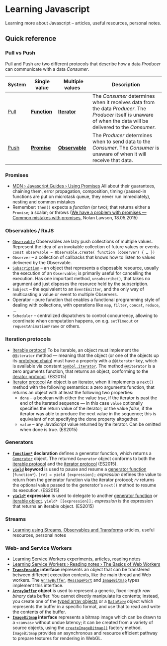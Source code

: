 # Learning Javascript

Learning more about Javascript – articles, useful resources, personal notes.

## Quick reference

### Pull vs Push

Pull and Push are two different protocols that describe how a data _Producer_ can communicate with a data _Consumer_.

| System |	Single value	| Multiple values | Description |
|---|---|---|---|
| [Pull](https://rxjs-dev.firebaseapp.com/guide/observable#pull-versus-push) |	**[Function](https://developer.mozilla.org/en-US/docs/Glossary/Function)** |	**[Iterator](https://developer.mozilla.org/en-US/docs/Web/JavaScript/Reference/Iteration_protocols#The_iterator_protocol)** | The _Consumer_ determines when it receives data from the data _Producer_. The _Producer_ itself is unaware of when the data will be delivered to the _Consumer_. |
| [Push](https://rxjs-dev.firebaseapp.com/guide/observable#pull-versus-push) |	**[Promise](https://developer.mozilla.org/en-US/docs/Mozilla/JavaScript_code_modules/Promise.jsm/Promise)** | **[Observable](https://rxjs-dev.firebaseapp.com/guide/observable)** | The _Producer_ determines when to send data to the _Consumer_. The _Consumer_ is unaware of when it will receive that data. |

### Promises

* [MDN › Javascript Guides › Using Promises](https://developer.mozilla.org/en-US/docs/Web/JavaScript/Guide/Using_promises) All about their guarantees, chaining them, error propagation, composition, timing (passed-in functions are put on microtask queue, they never run immediately), nesting and common mistakes
* Remember: `then()` expects a *function* (or two); that returns either a `Promise`; a scalar; or throws ([We have a problem with promises — Common mistakes with promises](https://t.co/rZyuKREaUW), Nolan Lawson, 18.05.2015)

### Observables / RxJS

* [`Observable`](https://rxjs-dev.firebaseapp.com/guide/observable) Observables are lazy push collections of multiple values. Represent the idea of an invokable collection of future values or events. `const observable = Observable.create( function (observer) { … })`
* `Observer` – a collection of callbacks that knows how to listen to values delivered by the Observable.
* [`Subscription`](https://rxjs-dev.firebaseapp.com/guide/subscription) – an object that represents a disposable resource, usually the execution of an `Observable`; is primarily useful for cancelling the execution. Has one important method, `unsubscribe()`, that takes no argument and just disposes the resource held by the subscription.
* `Subject` – the equivalent to an `EventEmitter`, and the only way of multicasting a value or event to multiple Observers.
* Operator – pure function that enables a functional programming style of dealing with collections, with operations like `map`, `filter`, `concat`, `reduce`, …
* `Scheduler` – centralized dispatchers to control concurrency, allowing to coordinate when computation happens, on e.g. `setTimeout` or `requestAnimationFrame` or others.

### Iteration protocols

* [Iterable protocol](https://developer.mozilla.org/en-US/docs/Web/JavaScript/Reference/Iteration_protocols#The_iterable_protocol) To be iterable, an object must implement the `@@iterator` method — meaning that the object (or one of the objects up its [prototype chain](https://developer.mozilla.org/en-US/docs/Web/JavaScript/Guide/Inheritance_and_the_prototype_chain)) must have a property with a `@@iterator` key, which is available via constant [`Symbol.iterator`](https://developer.mozilla.org/en-US/docs/Web/JavaScript/Reference/Global_Objects/Symbol/iterator). The method `@@iterator` is a zero arguments function, that returns an object, conforming to the [iterator protocol](https://developer.mozilla.org/en-US/docs/Web/JavaScript/Reference/Iteration_protocols#The_iterator_protocol). (ES2015)
* [Iterator protocol](https://developer.mozilla.org/en-US/docs/Web/JavaScript/Reference/Iteration_protocols#The_iterator_protocol) An object is an iterator, when it implements a `next()` method with the following semantics: a zero arguments function, that returns an object with at least the following two properties:
  * `done` – a boolean with either the value _true_, if the iterator is past the end of the iterated sequence — in this case `value` optionally specifies the return value of the iterator; or the value _false_, if the iterator was able to produce the next value in the sequence; this is equivalent of not specifying the done property altogether.
  * `value` – any JavaScript value returned by the iterator. Can be omitted when done is true. (ES2015)

### Generators

* **[`function*`](https://developer.mozilla.org/en-US/docs/Web/JavaScript/Reference/Statements/function*) declaration** defines a generator function, which returns a [`Generator`](https://developer.mozilla.org/en-US/docs/Web/JavaScript/Reference/Global_Objects/Generator) object. The returned `Generator` object conforms to both the [iterable protocol](https://developer.mozilla.org/en-US/docs/Web/JavaScript/Reference/Iteration_protocols#The_iterable_protocol) and the [iterator protocol](https://developer.mozilla.org/en-US/docs/Web/JavaScript/Reference/Iteration_protocols#The_iterator_protocol) (ES2015).
* **[`yield`](https://developer.mozilla.org/en-US/docs/Web/JavaScript/Reference/Operators/yield) keyword** is used to pause and resume a [generator function](https://developer.mozilla.org/en-US/docs/Web/JavaScript/Reference/Statements/function*) (`function*`). `[rv] = yield [expression];` _expression_ defines the value to return from the generator function via the iterator protocol; _rv_ returns the optional value passed to the generator's `next()` method to resume its execution. (ES2015)
* **[`yield*`](https://developer.mozilla.org/en-US/docs/Web/JavaScript/Reference/Operators/yield*) expression** is used to delegate to another [generator function](https://developer.mozilla.org/en-US/docs/Web/JavaScript/Reference/Statements/function*) or [iterable object](https://developer.mozilla.org/en-US/docs/Web/JavaScript/Reference/Iteration_protocols#The_iterable_protocol). `yield* [[expression]];` _expression_ is the expression that returns an iterable object. (ES2015)

### Streams

* [Learning using Streams, Observables and Transforms](https://github.com/olange/learning-streams/) articles, useful resources, personal notes

### Web- and Service Workers

* [Learning Service Workers](https://olange.github.io/learning-service-workers/) experiments, articles, reading notes
* [Learning Service Workers › Reading notes › The Basics of Web Workers ](https://github.com/olange/learning-service-workers/issues/2)
* **[`Transferable`]() interface** represents an object that can be transfered between different execution contexts, like the main thread and Web workers. The [`ArrayBuffer`](https://developer.mozilla.org/en-US/docs/Web/JavaScript/Reference/Global_Objects/ArrayBuffer), [`MessagePort`](https://developer.mozilla.org/en-US/docs/Web/API/MessagePort) and [`ImageBitmap`](https://developer.mozilla.org/en-US/docs/Web/API/ImageBitmap) types implement this interface.
* **[`ArrayBuffer`](https://developer.mozilla.org/en-US/docs/Web/JavaScript/Reference/Global_Objects/ArrayBuffer) object** is used to represent a generic, fixed-length _raw binary_ data buffer. You cannot directly manipulate its contents; instead, you create one of the [typed array objects](https://developer.mozilla.org/en-US/docs/Web/JavaScript/Reference/Global_Objects/TypedArray) or a [`DataView`](https://developer.mozilla.org/en-US/docs/Web/JavaScript/Reference/Global_Objects/DataView) object which represents the buffer in a specific format, and use that to read and write the contents of the buffer.
* **[`ImageBitmap`](https://developer.mozilla.org/en-US/docs/Web/API/ImageBitmap) interface** represents a bitmap image which can be drawn to a `<canvas>` without undue latency; it can be created from a variety of source objects, using the [`createImageBitmap()`](https://developer.mozilla.org/en-US/docs/Web/API/ImageBitmapFactories/createImageBitmap) factory method. `ImageBitmap` provides an asynchronous and resource efficient pathway to prepare textures for rendering in WebGL.
